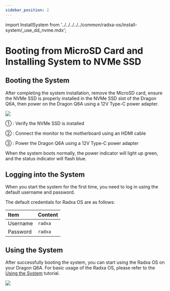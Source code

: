 ```yaml
---
sidebar_position: 2
---
```


import InstallSystem from '../../../../../common/radxa-os/install-system/\_use_dd_nvme.mdx';

# Booting from MicroSD Card and Installing System to NVMe SSD

<InstallSystem tag="m2_2230" board="dragon-q6a" download_page="../../../download" download_url="https://github.com/radxa-build/radxa-dragon-q6a/releases/download/rsdk-t4/radxa-dragon-q6a_noble_kde_t4.output_512.img.xz" path_to_image_unxz="radxa-dragon-q6a_noble_kde_t4.output_512.img.xz" path_to_image="radxa-dragon-q6a_noble_kde_t4.output_512.img.xz" />

## Booting the System

After completing the system installation, remove the MicroSD card, ensure the NVMe SSD is properly installed in the NVMe SSD slot of the Dragon Q6A, then power on the Dragon Q6A using a 12V Type-C power adapter.

<div style={{textAlign: 'center'}}>
   <img src="/en/img/dragon/q6a/dragon-q6a-boot-system-nvme.webp" style={{width: '100%', maxWidth: '1200px'}} />
</div>

① : Verify the NVMe SSD is installed

② : Connect the monitor to the motherboard using an HDMI cable

③ : Power the Dragon Q6A using a 12V Type-C power adapter

When the system boots normally, the power indicator will light up green, and the status indicator will flash blue.

## Logging into the System

When you start the system for the first time, you need to log in using the default username and password.

The default credentials for Radxa OS are as follows:

| Item     | Content |
| :------- | :------ |
| Username | `radxa` |
| Password | `radxa` |

## Using the System

After successfully booting the system, you can start using the Radxa OS on your Dragon Q6A. For basic usage of the Radxa OS, please refer to the [Using the System](../../use_system.md) tutorial.

<div style={{textAlign: 'center'}}>
   <img src="/en/img/dragon/q6a/dragon-q6a-login.webp" style={{width: '100%', maxWidth: '1200px'}} />
</div>
